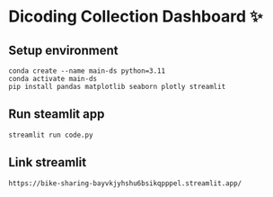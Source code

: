 # Dicoding Collection Dashboard ✨

## Setup environment  
```
conda create --name main-ds python=3.11
conda activate main-ds
pip install pandas matplotlib seaborn plotly streamlit 
```

## Run steamlit app
```
streamlit run code.py
```

## Link streamlit
```
https://bike-sharing-bayvkjyhshu6bsikqpppel.streamlit.app/
```
